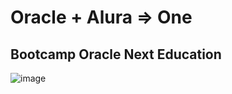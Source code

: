 # Oracle + Alura => One 
## Bootcamp Oracle Next Education

![image](https://user-images.githubusercontent.com/100095709/231307477-8be2293f-9272-4f47-b119-d1957a5023cc.png)
